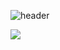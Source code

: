 
![header](https://capsule-render.vercel.app/api?type=venom&color=auto&height=300&section=header&text=Android%20Study&fontSize=90&fontColor=606060&desc=Chaein%20Park&descAlignY=70&descAlign=80)

<a href="Android Compose/AndroidStudy.md"><img src="https://img.shields.io/badge/Android Study-34A853?style=flat-square&logo=android&logoColor=white&link=Android Compose/AndroidStudy.md"/></a>
